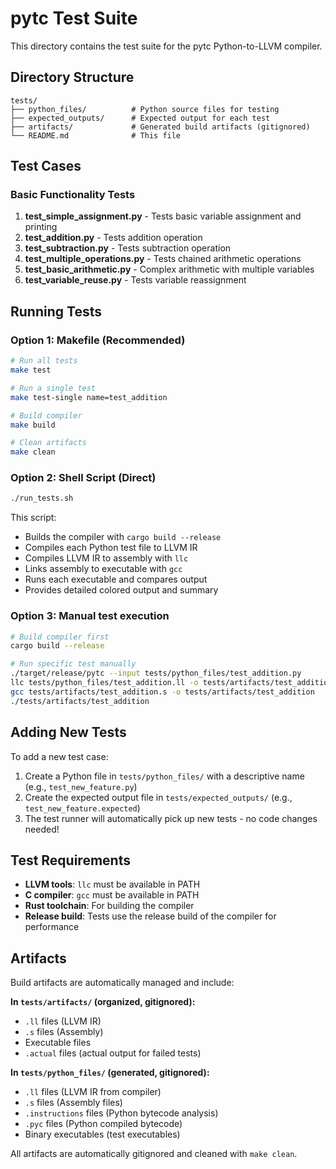 # pytc Test Suite

This directory contains the test suite for the pytc Python-to-LLVM compiler.

## Directory Structure

```
tests/
├── python_files/          # Python source files for testing
├── expected_outputs/      # Expected output for each test
├── artifacts/             # Generated build artifacts (gitignored)
└── README.md              # This file
```

## Test Cases

### Basic Functionality Tests

1. **test_simple_assignment.py** - Tests basic variable assignment and printing
2. **test_addition.py** - Tests addition operation
3. **test_subtraction.py** - Tests subtraction operation
4. **test_multiple_operations.py** - Tests chained arithmetic operations
5. **test_basic_arithmetic.py** - Complex arithmetic with multiple variables
6. **test_variable_reuse.py** - Tests variable reassignment

## Running Tests

### Option 1: Makefile (Recommended)

```bash
# Run all tests
make test

# Run a single test
make test-single name=test_addition

# Build compiler
make build

# Clean artifacts
make clean
```

### Option 2: Shell Script (Direct)

```bash
./run_tests.sh
```

This script:

- Builds the compiler with `cargo build --release`
- Compiles each Python test file to LLVM IR
- Compiles LLVM IR to assembly with `llc`
- Links assembly to executable with `gcc`
- Runs each executable and compares output
- Provides detailed colored output and summary

### Option 3: Manual test execution

```bash
# Build compiler first
cargo build --release

# Run specific test manually
./target/release/pytc --input tests/python_files/test_addition.py
llc tests/python_files/test_addition.ll -o tests/artifacts/test_addition.s
gcc tests/artifacts/test_addition.s -o tests/artifacts/test_addition
./tests/artifacts/test_addition
```

## Adding New Tests

To add a new test case:

1. Create a Python file in `tests/python_files/` with a descriptive name (e.g., `test_new_feature.py`)
2. Create the expected output file in `tests/expected_outputs/` (e.g., `test_new_feature.expected`)
3. The test runner will automatically pick up new tests - no code changes needed!

## Test Requirements

- **LLVM tools**: `llc` must be available in PATH
- **C compiler**: `gcc` must be available in PATH
- **Rust toolchain**: For building the compiler
- **Release build**: Tests use the release build of the compiler for performance

## Artifacts

Build artifacts are automatically managed and include:

**In `tests/artifacts/` (organized, gitignored):**

- `.ll` files (LLVM IR)
- `.s` files (Assembly)
- Executable files
- `.actual` files (actual output for failed tests)

**In `tests/python_files/` (generated, gitignored):**

- `.ll` files (LLVM IR from compiler)
- `.s` files (Assembly files)
- `.instructions` files (Python bytecode analysis)
- `.pyc` files (Python compiled bytecode)
- Binary executables (test executables)

All artifacts are automatically gitignored and cleaned with `make clean`.
